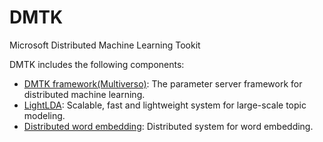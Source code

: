 # DMTK
Microsoft Distributed Machine Learning Tookit

DMTK includes the following components:
* [DMTK framework(Multiverso)](https://github.com/Microsoft/multiverso.git): The parameter server framework for distributed machine learning.
* [LightLDA](https://github.com/Microsoft/lightlda.git): Scalable, fast and lightweight system for large-scale topic modeling.
* [Distributed word embedding](https://github.com/Microsoft/distributed_word_embedding.git): Distributed system for word embedding.
